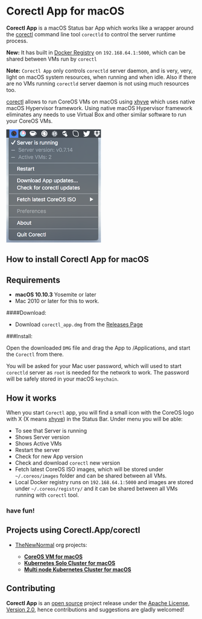 Corectl App for macOS 
========================

**Corectl App** is a macOS Status bar App which works like a wrapper around the [corectl](https://github.com/TheNewNormal/corectl) command line tool `corectld` to control the server runtime process.

**New:** It has built in [Docker Registry](https://github.com/docker/distribution) on `192.168.64.1:5000`, which can be shared between VMs run by `corectl`

**Note:** `Corectl App` only controls `corectld` server daemon, and is very, very, light on macOS system resources, when running and when idle. Also if there are no VMs running `corectld` server daemon is not using much resources too.

[corectl](https://github.com/TheNewNormal/corectl) allows to run CoreOS VMs on macOS using [xhyve](https://github.com/mist64/xhyve) which uses native macOS Hypervisor framework. Using native macOS Hypervisor framework eliminates any needs to use Virtual Box and other similar software to run your CoreOS VMs.

![Corectl_APP](corectl_app.png "Corectl_APP")


How to install Corectl App for macOS
----------

**Requirements**
 -----------
  - **macOS 10.10.3** Yosemite or later 
  - Mac 2010 or later for this to work.


####Download:
* Download `corectl_app.dmg` from the [Releases Page](https://github.com/TheNewNormal/corectl.app/releases)

###Install:

Open the downloaded `DMG` file and drag the App to /Applications, and start the `Corectl` from there.

You will be asked for your Mac user password, which will used to start `corectld` server as `root` is needed for the network to work. The password will be safely stored in your macOS `keychain`.

How it works
------------
When you start `Corectl` app, you will find a small icon with the CoreOS logo with X (X means [xhyve](https://github.com/mist64/xhyve)) in the Status Bar.
Under menu you will be able:

- To see that Server is running
- Shows Server version
- Shows Active VMs
- Restart the server
- Check for new App version
- Check and download `corectl` new version
- Fetch latest CoreOS ISO images, which will be stored under `~/.coreos/images` folder and can be shared between all VMs.
- Local Docker registry runs on `192.168.64.1:5000` and images are stored under `~/.coreos/registry/` and it can be shared between all VMs running with `corectl` tool.


### have fun!

## Projects using **Corectl.App/corectl**

- [TheNewNormal](http://github.com/TheNewNormal) org projects:

  - **[CoreOS VM for macOS](https://github.com/TheNewNormal/coreos-osx)**
  - **[Kubernetes Solo Cluster for macOS](https://github.com/TheNewNormal/kube-solo-osx)**
  - **[Multi node Kubernetes Cluster for macOS](https://github.com/TheNewNormal/kube-cluster-osx)**

## Contributing

**Corectl App** is an [open source](http://opensource.org/osd) project release under
the [Apache License, Version 2.0](http://opensource.org/licenses/Apache-2.0),
hence contributions and suggestions are gladly welcomed! 
